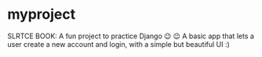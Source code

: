 # myproject
SLRTCE BOOK: A fun project to practice Django :wink: :wink:
A basic app that lets a user create a new account and login, with a simple but beautiful UI :)
